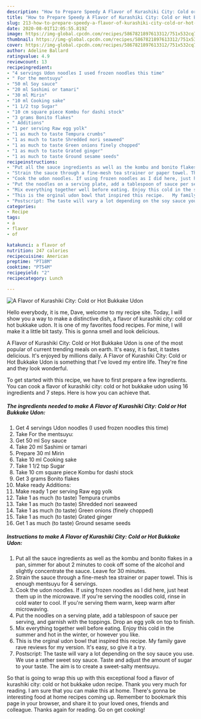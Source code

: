 ```yaml
---
description: "How to Prepare Speedy A Flavor of Kurashiki City: Cold or Hot Bukkake Udon"
title: "How to Prepare Speedy A Flavor of Kurashiki City: Cold or Hot Bukkake Udon"
slug: 213-how-to-prepare-speedy-a-flavor-of-kurashiki-city-cold-or-hot-bukkake-udon
date: 2020-08-01T12:05:55.819Z
image: https://img-global.cpcdn.com/recipes/5867821897613312/751x532cq70/a-flavor-of-kurashiki-city-cold-or-hot-bukkake-udon-recipe-main-photo.jpg
thumbnail: https://img-global.cpcdn.com/recipes/5867821897613312/751x532cq70/a-flavor-of-kurashiki-city-cold-or-hot-bukkake-udon-recipe-main-photo.jpg
cover: https://img-global.cpcdn.com/recipes/5867821897613312/751x532cq70/a-flavor-of-kurashiki-city-cold-or-hot-bukkake-udon-recipe-main-photo.jpg
author: Adeline Ballard
ratingvalue: 4.9
reviewcount: 13
recipeingredient:
- "4 servings Udon noodles I used frozen noodles this time"
- " For the mentsuyu"
- "50 ml Soy sauce"
- "20 ml Sashimi or tamari"
- "30 ml Mirin"
- "10 ml Cooking sake"
- "1 1/2 tsp Sugar"
- "10 cm square piece Kombu for dashi stock"
- "3 grams Bonito flakes"
- " Additions"
- "1 per serving Raw egg yolk"
- "1 as much to taste Tempura crumbs"
- "1 as much to taste Shredded nori seaweed"
- "1 as much to taste Green onions finely chopped"
- "1 as much to taste Grated ginger"
- "1 as much to taste Ground sesame seeds"
recipeinstructions:
- "Put all the sauce ingredients as well as the kombu and bonito flakes in a pan, simmer for about 2 minutes to cook off some of the alcohol and slightly concentrate the sauce. Leave for 30 minutes."
- "Strain the sauce through a fine-mesh tea strainer or paper towel. This is enough mentsuyu for 4 servings."
- "Cook the udon noodles. If using frozen noodles as I did here, just heat them up in the microwave.  If you&#39;re serving the noodles cold, rinse in cold water to cool. If you&#39;re serving them warm, keep warm after microwaving."
- "Put the noodles on a serving plate, add a tablespoon of sauce per serving, and garnish with the toppings. Drop an egg yolk on top to finish."
- "Mix everything together well before eating. Enjoy this cold in the summer and hot in the winter, or however you like."
- "This is the orginal udon bowl that inspired this recipe.   My family gave rave reviews for my version. It&#39;s easy, so give it a try."
- "Postscript: The taste will vary a lot depending on the soy sauce you use. We use a rather sweet soy sauce. Taste and adjust the amount of sugar to your taste. The aim is to create a sweet-salty mentsuyu."
categories:
- Recipe
tags:
- a
- flavor
- of

katakunci: a flavor of 
nutrition: 247 calories
recipecuisine: American
preptime: "PT18M"
cooktime: "PT54M"
recipeyield: "2"
recipecategory: Lunch

---
```



![A Flavor of Kurashiki City: Cold or Hot Bukkake Udon](https://img-global.cpcdn.com/recipes/5867821897613312/751x532cq70/a-flavor-of-kurashiki-city-cold-or-hot-bukkake-udon-recipe-main-photo.jpg)

Hello everybody, it is me, Dave, welcome to my recipe site. Today, I will show you a way to make a distinctive dish, a flavor of kurashiki city: cold or hot bukkake udon. It is one of my favorites food recipes. For mine, I will make it a little bit tasty. This is gonna smell and look delicious.

A Flavor of Kurashiki City: Cold or Hot Bukkake Udon is one of the most popular of current trending meals on earth. It's easy, it is fast, it tastes delicious. It's enjoyed by millions daily. A Flavor of Kurashiki City: Cold or Hot Bukkake Udon is something that I've loved my entire life. They're fine and they look wonderful.




To get started with this recipe, we have to first prepare a few ingredients. You can cook a flavor of kurashiki city: cold or hot bukkake udon using 16 ingredients and 7 steps. Here is how you can achieve that.

<!--inarticleads1-->

##### The ingredients needed to make A Flavor of Kurashiki City: Cold or Hot Bukkake Udon:

1. Get 4 servings Udon noodles (I used frozen noodles this time)
1. Take  For the mentsuyu:
1. Get 50 ml Soy sauce
1. Take 20 ml Sashimi or tamari
1. Prepare 30 ml Mirin
1. Take 10 ml Cooking sake
1. Take 1 1/2 tsp Sugar
1. Take 10 cm square piece Kombu for dashi stock
1. Get 3 grams Bonito flakes
1. Make ready  Additions:
1. Make ready 1 per serving Raw egg yolk
1. Take 1 as much (to taste) Tempura crumbs
1. Take 1 as much (to taste) Shredded nori seaweed
1. Take 1 as much (to taste) Green onions (finely chopped)
1. Take 1 as much (to taste) Grated ginger
1. Get 1 as much (to taste) Ground sesame seeds




<!--inarticleads2-->

##### Instructions to make A Flavor of Kurashiki City: Cold or Hot Bukkake Udon:

1. Put all the sauce ingredients as well as the kombu and bonito flakes in a pan, simmer for about 2 minutes to cook off some of the alcohol and slightly concentrate the sauce. Leave for 30 minutes.
1. Strain the sauce through a fine-mesh tea strainer or paper towel. This is enough mentsuyu for 4 servings.
1. Cook the udon noodles. If using frozen noodles as I did here, just heat them up in the microwave.  If you&#39;re serving the noodles cold, rinse in cold water to cool. If you&#39;re serving them warm, keep warm after microwaving.
1. Put the noodles on a serving plate, add a tablespoon of sauce per serving, and garnish with the toppings. Drop an egg yolk on top to finish.
1. Mix everything together well before eating. Enjoy this cold in the summer and hot in the winter, or however you like.
1. This is the orginal udon bowl that inspired this recipe.   My family gave rave reviews for my version. It&#39;s easy, so give it a try.
1. Postscript: The taste will vary a lot depending on the soy sauce you use. We use a rather sweet soy sauce. Taste and adjust the amount of sugar to your taste. The aim is to create a sweet-salty mentsuyu.




So that is going to wrap this up with this exceptional food a flavor of kurashiki city: cold or hot bukkake udon recipe. Thank you very much for reading. I am sure that you can make this at home. There's gonna be interesting food at home recipes coming up. Remember to bookmark this page in your browser, and share it to your loved ones, friends and colleague. Thanks again for reading. Go on get cooking!
